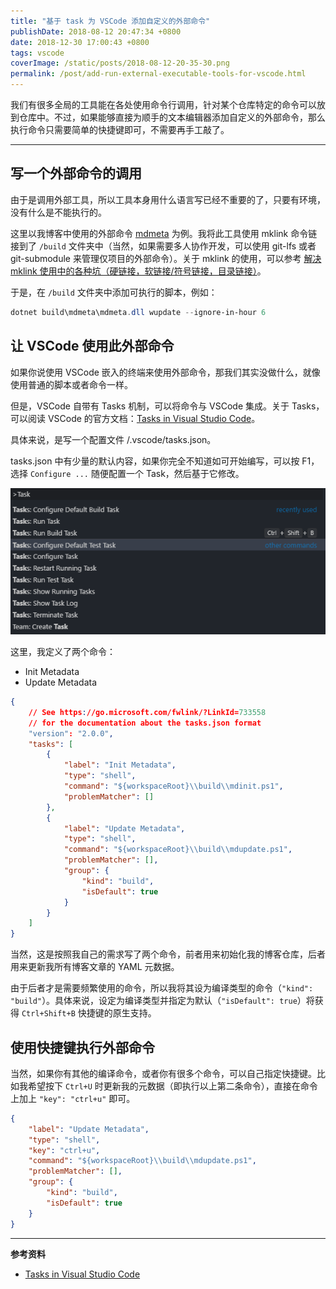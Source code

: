 ```yaml
---
title: "基于 task 为 VSCode 添加自定义的外部命令"
publishDate: 2018-08-12 20:47:34 +0800
date: 2018-12-30 17:00:43 +0800
tags: vscode
coverImage: /static/posts/2018-08-12-20-35-30.png
permalink: /post/add-run-external-executable-tools-for-vscode.html
---
```


我们有很多全局的工具能在各处使用命令行调用，针对某个仓库特定的命令可以放到仓库中。不过，如果能够直接为顺手的文本编辑器添加自定义的外部命令，那么执行命令只需要简单的快捷键即可，不需要再手工敲了。

---

<div id="toc"></div>

## 写一个外部命令的调用

由于是调用外部工具，所以工具本身用什么语言写已经不重要的了，只要有环境，没有什么是不能执行的。

这里以我博客中使用的外部命令 [mdmeta](https://github.com/dotnet-campus/markdown-metadata) 为例。我将此工具使用 mklink 命令链接到了 `/build` 文件夹中（当然，如果需要多人协作开发，可以使用 git-lfs 或者 git-submodule 来管理仅项目的外部命令）。关于 mklink 的使用，可以参考 [解决 mklink 使用中的各种坑（硬链接，软链接/符号链接，目录链接）](/post/problems-of-mklink)。

于是，在 `/build` 文件夹中添加可执行的脚本，例如：

```powershell
dotnet build\mdmeta\mdmeta.dll wupdate --ignore-in-hour 6
```

## 让 VSCode 使用此外部命令

如果你说使用 VSCode 嵌入的终端来使用外部命令，那我们其实没做什么，就像使用普通的脚本或者命令一样。

但是，VSCode 自带有 Tasks 机制，可以将命令与 VSCode 集成。关于 Tasks，可以阅读 VSCode 的官方文档：[Tasks in Visual Studio Code](https://code.visualstudio.com/docs/editor/tasks)。

具体来说，是写一个配置文件 /.vscode/tasks.json。

tasks.json 中有少量的默认内容，如果你完全不知道如可开始编写，可以按 F1，选择 `Configure ...` 随便配置一个 Task，然后基于它修改。

![F1](/static/posts/2018-08-12-20-35-30.png)

这里，我定义了两个命令：

- Init Metadata
- Update Metadata

```json
{
    // See https://go.microsoft.com/fwlink/?LinkId=733558
    // for the documentation about the tasks.json format
    "version": "2.0.0",
    "tasks": [
        {
            "label": "Init Metadata",
            "type": "shell",
            "command": "${workspaceRoot}\\build\\mdinit.ps1",
            "problemMatcher": []
        },
        {
            "label": "Update Metadata",
            "type": "shell",
            "command": "${workspaceRoot}\\build\\mdupdate.ps1",
            "problemMatcher": [],
            "group": {
                "kind": "build",
                "isDefault": true
            }
        }
    ]
}
```

当然，这是按照我自己的需求写了两个命令，前者用来初始化我的博客仓库，后者用来更新我所有博客文章的 YAML 元数据。

由于后者才是需要频繁使用的命令，所以我将其设为编译类型的命令（`"kind": "build"`）。具体来说，设定为编译类型并指定为默认（`"isDefault": true`）将获得 `Ctrl+Shift+B` 快捷键的原生支持。

## 使用快捷键执行外部命令

当然，如果你有其他的编译命令，或者你有很多个命令，可以自己指定快捷键。比如我希望按下 `Ctrl+U` 时更新我的元数据（即执行以上第二条命令），直接在命令上加上 `"key": "ctrl+u"` 即可。

```json
{
    "label": "Update Metadata",
    "type": "shell",
    "key": "ctrl+u",
    "command": "${workspaceRoot}\\build\\mdupdate.ps1",
    "problemMatcher": [],
    "group": {
        "kind": "build",
        "isDefault": true
    }
}
```

---

**参考资料**

- [Tasks in Visual Studio Code](https://code.visualstudio.com/docs/editor/tasks)


